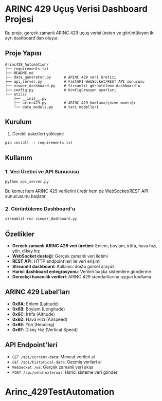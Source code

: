 # ARINC 429 Uçuş Verisi Dashboard Projesi

Bu proje, gerçek zamanlı ARINC 429 uçuş verisi üreten ve görüntüleyen iki ayrı dashboard'dan oluşur.

## Proje Yapısı

```
Arinc429_Automation/
├── requirements.txt
├── README.md
├── data_generator.py      # ARINC 429 veri üretici
├── api_server.py          # FastAPI WebSocket/REST API sunucusu
├── viewer_dashboard.py    # Streamlit görüntüleme dashboard'u
├── config.py              # Konfigürasyon ayarları
└── utils/
    ├── __init__.py
    ├── arinc429.py        # ARINC 429 kodlama/çözme mantığı
    └── data_models.py     # Veri modelleri
```

## Kurulum

1. Gerekli paketleri yükleyin:
```bash
pip install -r requirements.txt
```

## Kullanım

### 1. Veri Üretici ve API Sunucusu
```bash
python api_server.py
```
Bu komut hem ARINC 429 verilerini üretir hem de WebSocket/REST API sunucusunu başlatır.

### 2. Görüntüleme Dashboard'u
```bash
streamlit run viewer_dashboard.py
```

## Özellikler

- **Gerçek zamanlı ARINC 429 veri üretimi**: Enlem, boylam, irtifa, hava hızı, yön, dikey hız
- **WebSocket desteği**: Gerçek zamanlı veri iletimi
- **REST API**: HTTP endpoint'leri ile veri erişimi
- **Streamlit dashboard**: Kullanıcı dostu görsel arayüz
- **Harici dashboard entegrasyonu**: Verileri başka sistemlere gönderme
- **Gerçekçi havacılık verileri**: ARINC 429 standartlarına uygun kodlama

## ARINC 429 Label'ları

- **0x6A**: Enlem (Latitude)
- **0x6B**: Boylam (Longitude)  
- **0x6C**: İrtifa (Altitude)
- **0x6D**: Hava Hızı (Airspeed)
- **0x6E**: Yön (Heading)
- **0x6F**: Dikey Hız (Vertical Speed)

## API Endpoint'leri

- `GET /api/current-data`: Mevcut verileri al
- `GET /api/historical-data`: Geçmiş verileri al
- `WebSocket /ws`: Gerçek zamanlı veri akışı
- `POST /api/send-external`: Harici sisteme veri gönder
# Arinc_429TestAutomation
